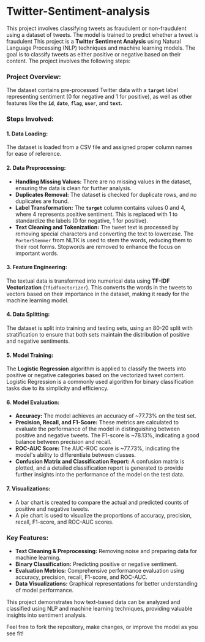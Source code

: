 # Twitter-Sentiment-analysis
This project involves classifying tweets as fraudulent or non-fraudulent using a dataset of tweets. The model is trained to predict whether a tweet is fraudulent This project is a **Twitter Sentiment Analysis** using Natural Language Processing (NLP) techniques and machine learning models. The goal is to classify tweets as either positive or negative based on their content. The project involves the following steps:

### **Project Overview:**
The dataset contains pre-processed Twitter data with a **`target`** label representing sentiment (0 for negative and 1 for positive), as well as other features like the **`id`**, **`date`**, **`flag`**, **`user`**, and **`text`**.

### **Steps Involved:**

#### **1. Data Loading:**
The dataset is loaded from a CSV file and assigned proper column names for ease of reference.

#### **2. Data Preprocessing:**
- **Handling Missing Values:** There are no missing values in the dataset, ensuring the data is clean for further analysis.
- **Duplicates Removal:** The dataset is checked for duplicate rows, and no duplicates are found.
- **Label Transformation:** The **`target`** column contains values 0 and 4, where 4 represents positive sentiment. This is replaced with 1 to standardize the labels (0 for negative, 1 for positive).
- **Text Cleaning and Tokenization:** The tweet text is processed by removing special characters and converting the text to lowercase. The `PorterStemmer` from NLTK is used to stem the words, reducing them to their root forms. Stopwords are removed to enhance the focus on important words.

#### **3. Feature Engineering:**
The textual data is transformed into numerical data using **TF-IDF Vectorization** (`TfidfVectorizer`). This converts the words in the tweets to vectors based on their importance in the dataset, making it ready for the machine learning model.

#### **4. Data Splitting:**
The dataset is split into training and testing sets, using an 80-20 split with stratification to ensure that both sets maintain the distribution of positive and negative sentiments.

#### **5. Model Training:**
The **Logistic Regression** algorithm is applied to classify the tweets into positive or negative categories based on the vectorized tweet content. Logistic Regression is a commonly used algorithm for binary classification tasks due to its simplicity and efficiency.

#### **6. Model Evaluation:**
- **Accuracy:** The model achieves an accuracy of ~77.73% on the test set.
- **Precision, Recall, and F1-Score:** These metrics are calculated to evaluate the performance of the model in distinguishing between positive and negative tweets. The F1-score is ~78.13%, indicating a good balance between precision and recall.
- **ROC-AUC Score:** The AUC-ROC score is ~77.73%, indicating the model's ability to differentiate between classes.
- **Confusion Matrix and Classification Report:** A confusion matrix is plotted, and a detailed classification report is generated to provide further insights into the performance of the model on the test data.

#### **7. Visualizations:**
- A bar chart is created to compare the actual and predicted counts of positive and negative tweets.
- A pie chart is used to visualize the proportions of accuracy, precision, recall, F1-score, and ROC-AUC scores.

### **Key Features:**
- **Text Cleaning & Preprocessing:** Removing noise and preparing data for machine learning.
- **Binary Classification:** Predicting positive or negative sentiment.
- **Evaluation Metrics:** Comprehensive performance evaluation using accuracy, precision, recall, F1-score, and ROC-AUC.
- **Data Visualizations:** Graphical representations for better understanding of model performance.

This project demonstrates how text-based data can be analyzed and classified using NLP and machine learning techniques, providing valuable insights into sentiment analysis.


Feel free to fork the repository, make changes, or improve the model as you see fit!


